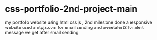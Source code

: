 # css-portfolio-2nd-project-main
my portfolio website using html css js , 2nd milestone done a responsive website used  smtpjs.com for email sending and  sweetalert2 for alert message we get after email sending

